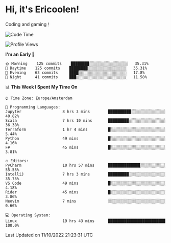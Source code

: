 # Hi, it's Ericoolen!
Coding and gaming！

<!--START_SECTION:waka-->
![Code Time](http://img.shields.io/badge/Code%20Time-441%20hrs%2025%20mins-blue)

![Profile Views](http://img.shields.io/badge/Profile%20Views-1-blue)

**I'm an Early 🐤** 

```text
🌞 Morning    125 commits    ████████░░░░░░░░░░░░░░░░░   35.31% 
🌆 Daytime    125 commits    ████████░░░░░░░░░░░░░░░░░   35.31% 
🌃 Evening    63 commits     ████░░░░░░░░░░░░░░░░░░░░░   17.8% 
🌙 Night      41 commits     ███░░░░░░░░░░░░░░░░░░░░░░   11.58%

```


📊 **This Week I Spent My Time On** 

```text
⌚︎ Time Zone: Europe/Amsterdam

💬 Programming Languages: 
Jupyter                  8 hrs 3 mins        ██████████░░░░░░░░░░░░░░░   40.82% 
Scala                    7 hrs 10 mins       █████████░░░░░░░░░░░░░░░░   36.38% 
Terraform                1 hr 4 mins         █░░░░░░░░░░░░░░░░░░░░░░░░   5.44% 
Python                   49 mins             █░░░░░░░░░░░░░░░░░░░░░░░░   4.16% 
F#                       45 mins             █░░░░░░░░░░░░░░░░░░░░░░░░   3.81%

🔥 Editors: 
PyCharm                  10 hrs 57 mins      ██████████████░░░░░░░░░░░   55.55% 
IntelliJ                 7 hrs 3 mins        █████████░░░░░░░░░░░░░░░░   35.75% 
VS Code                  49 mins             █░░░░░░░░░░░░░░░░░░░░░░░░   4.18% 
Rider                    45 mins             █░░░░░░░░░░░░░░░░░░░░░░░░   3.86% 
Neovim                   7 mins              ░░░░░░░░░░░░░░░░░░░░░░░░░   0.66%

💻 Operating System: 
Linux                    19 hrs 43 mins      █████████████████████████   100.0%

```


 Last Updated on 11/10/2022 21:23:31 UTC
<!--END_SECTION:waka-->

